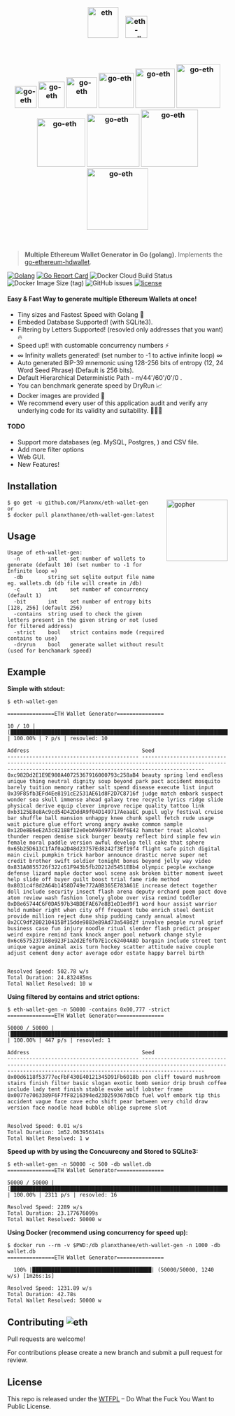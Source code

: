 <br>
<h3 align="center">
  
  <img src="https://user-images.githubusercontent.com/37617738/120125455-13de3a00-c1e3-11eb-9a51-707e2dcefdaa.png" alt="eth" height="70" />
   &nbsp&nbsp
  <img src="https://user-images.githubusercontent.com/37617738/120122724-aaefc580-c1d4-11eb-9343-234eb8fb3ab9.png" alt="eth-wallet-gen" height="50" />
</h3>
<br/>
<h3 align="center">
  <img src="https://user-images.githubusercontent.com/37617738/120087436-1886ed80-c112-11eb-945f-8065957a1dd0.png" alt="go-eth" height="50" />
  <img src="https://user-images.githubusercontent.com/37617738/120087436-1886ed80-c112-11eb-945f-8065957a1dd0.png" alt="go-eth" height="60" />
  <img src="https://user-images.githubusercontent.com/37617738/120087436-1886ed80-c112-11eb-945f-8065957a1dd0.png" alt="go-eth" height="70" />
  <img src="https://user-images.githubusercontent.com/37617738/120087436-1886ed80-c112-11eb-945f-8065957a1dd0.png" alt="go-eth" height="80" />
  <img src="https://user-images.githubusercontent.com/37617738/120087436-1886ed80-c112-11eb-945f-8065957a1dd0.png" alt="go-eth" height="90" />
  <img src="https://user-images.githubusercontent.com/37617738/120087436-1886ed80-c112-11eb-945f-8065957a1dd0.png" alt="go-eth" height="100" />
  <img src="https://user-images.githubusercontent.com/37617738/120087436-1886ed80-c112-11eb-945f-8065957a1dd0.png" alt="go-eth" height="110" />
  <img src="https://user-images.githubusercontent.com/37617738/120087436-1886ed80-c112-11eb-945f-8065957a1dd0.png" alt="go-eth" height="120" />
  <img src="https://user-images.githubusercontent.com/37617738/120087436-1886ed80-c112-11eb-945f-8065957a1dd0.png" alt="go-eth" height="130" />
  <img src="https://user-images.githubusercontent.com/37617738/120087436-1886ed80-c112-11eb-945f-8065957a1dd0.png" alt="go-eth" height="140" />
</h3>
<br>

  


> **Multiple Ethereum Wallet Generator in Go (golang).** Implements the [go-ethereum-hdwallet](https://github.com/miguelmota/go-ethereum-hdwallet).

[![Golang](https://badges.aleen42.com/src/golang.svg)](https://golang.org/)
[![Go Report Card](https://goreportcard.com/badge/github.com/Planxnx/eth-wallet-gen)](https://goreportcard.com/report/github.com/Planxnx/eth-wallet-gen)
![Docker Cloud Build Status](https://img.shields.io/docker/cloud/build/planxthanee/eth-wallet-gen)
![Docker Image Size (tag)](https://img.shields.io/docker/image-size/planxthanee/eth-wallet-gen/latest)
![GitHub issues](https://img.shields.io/github/issues/Planxnx/eth-wallet-gen)
[![license](https://img.shields.io/badge/license-WTFPL%20--%20Do%20What%20the%20Fuck%20You%20Want%20to%20Public%20License-green.svg)](https://github.com/Planxnx/eth-wallet-gen/blob/main/LICENSE)

#### Easy & Fast Way to generate multiple Ethereum Wallets at once!

- Tiny sizes and Fastest Speed with Golang 🚀
- Embeded Database Supported! (with SQLite3).
- Filtering by Letters Supported! (resovled only addresses that you want) 🔥
- Speed up!! with customable concurrency numbers ⚡️ 
- ∞ Infinity wallets generated! (set number to -1 to active infinite loop) ∞
- Auto generated BIP-39 mnemonic using 128-256 bits of entropy (12, 24 Word Seed Phrase) (Default is 256 bits).
- Default Hierarchical Deterministic Path - m/44'/60'/0'/0 .
- You can benchmark generate speed by DryRun 📈
- Docker images are provided 🐳
- We recommend every user of this application audit and verify any underlying code for its validity and suitability. 👮🏻‍♂️

#### TODO

- Support more databases (eg. MySQL, Postgres, ) and CSV file.
- Add more filter options
- Web GUI.
- New Features! 

## Installation

<img  align="right" src="https://user-images.githubusercontent.com/37617738/120122855-b1cb0800-c1d5-11eb-9502-8d64bb275337.png" height="140" alt="gopher" />

```console
$ go get -u github.com/Planxnx/eth-wallet-gen
or
$ docker pull planxthanee/eth-wallet-gen:latest
```

## Usage

```console
Usage of eth-wallet-gen:
  -n         int    set number of wallets to generate (default 10) (set number to -1 for Infinite loop ∞)
  -db        string set sqlite output file name eg. wallets.db (db file will create in /db)
  -c         int    set number of concurrency (default 1)
  -bit       int    set number of entropy bits [128, 256] (default 256)
  -contains  string used to check the given letters present in the given string or not (used for filtered address)
  -strict    bool   strict contains mode (required contains to use)
  -dryrun    bool   generate wallet without result (used for benchamark speed)
```

## Example

**Simple with stdout:**

```console
$ eth-wallet-gen

===============ETH Wallet Generator===============

10 / 10 | [█████████████████████████████████████████████████████████████████████████████████████████████████████████████████████████████████████] | 100.00% | ? p/s | resovled: 10

Address                                    Seed
------------------------------------------ ----------------------------------------------------------------------------------------------------------------------------------------------------------------
0xc982Dd2E1E9E980A40725367916000793c258aB4 beauty spring lend endless unique thing neutral dignity soup beyond park pact accident mosquito barely tuition memory rather salt spend disease execute list input
0x39F85fb3EFd4Ee8191cE2531AE61d8F2D7C8716f judge match embark suspect wonder sea skull immense ahead galaxy tree recycle lyrics ridge slide physical derive equip clever improve recipe quality tattoo link
0xb3125E8e8Ac9cd54D42DddA9f04D149717AeaaEC pupil ugly festival cruise bar shuffle ball mansion unhappy knee chunk spell fetch rude usage wait picture glue effort wrong angry awake common sample
0x12De8E6eE2A3c82188f12e0ebA984977E49f6E42 hamster treat alcohol thunder reopen demise sick burger beauty reflect bird simple few win female moral paddle version awful develop tell cake that sphere
0x65b25D613C1fAf0a2D48d23757Ed8242f3Ef19f4 flight safe pitch digital main civil pumpkin trick harbor announce drastic nerve super net credit brother swift soldier tonight bonus beyond jelly way video
0x831A0855726f322c61F943b5fb2D212d5451EBb4 olympic people exchange defense lizard maple doctor wool scene ask broken bitter moment sweet help slide off buyer guilt boost trial fame ride method
0x8031c4f8d2A64b1458D749e772A0B365E783A61E increase detect together doll include security insect flash arena deputy orchard poem pact dove atom review wash fashion lonely globe over visa remind toddler
0xD8e65744C6F0DA597b34BDEFAE67e8B1eD1ed9F1 word hour assist warrior hold number right when city off frequent tube enrich steel dentist provide million reject dune ship pudding candy annual almost
0x2CC9df2B0210415Bf15dde9883e89Ad73a548d2f involve people rural grief business case fun injury noodle ritual slender flash predict prosper weird expire remind tank knock anger pool network change style
0x6c6575237168e923F1a2d2Ef6fb7E1cc62404A8D bargain include street tent unique vague animal axis turn hockey scatter attitude naive couple adjust cement deny actor average odor estate happy barrel birth


Resolved Speed: 502.78 w/s
Total Duration: 24.832485ms
Total Wallet Resolved: 10 w

```

**Using filtered by contains and strict options:**

```console
$ eth-wallet-gen -n 50000 -contains 0x00,777 -strict
===============ETH Wallet Generator===============

50000 / 50000 | [██████████████████████████████████████████████████████████████████████████████████████████████████████████████████████████████] | 100.00% | 447 p/s | resovled: 1

Address                                    Seed
------------------------------------------ ----------------------------------------------------------------------------------------------------------------------------------------------------------------
0x00d6118f53777ecFbF430E40121345D91Fb6018b pen cliff toward mushroom stairs finish filter basic slogan exotic bomb senior drip brush coffee include lady tent finish stable evoke wolf lobster frame
0x0077e7063389F6F7fF8216394ed23D259367dbCb fuel wolf embark tip this accident vague face cave echo shift pear between very child draw version face noodle head bubble oblige supreme slot


Resolved Speed: 0.01 w/s
Total Duration: 1m52.063956141s
Total Wallet Resolved: 1 w
```

**Speed up with by using the Concuurecny and Stored to SQLite3:**

```console
$ eth-wallet-gen -n 50000 -c 500 -db wallet.db
===============ETH Wallet Generator===============

50000 / 50000 | [█████████████████████████████████████████████████████████████████████████████████████████████████████████████████████████████] | 100.00% | 2311 p/s | resovled: 16

Resolved Speed: 2289 w/s
Total Duration: 23.177676099s
Total Wallet Resolved: 50000 w
```

**Using Docker (recommend using concurrency for speed up):**

```console 
$ docker run --rm -v $PWD:/db planxthanee/eth-wallet-gen -n 1000 -db wallet.db 
===============ETH Wallet Generator===============

  100% |██████████████████████████████████████| (50000/50000, 1240 w/s) [1m26s:1s]

Resolved Speed: 1231.89 w/s
Total Duration: 42.78s
Total Wallet Resolved: 50000 w

```

## Contributing ![eth](https://user-images.githubusercontent.com/37617738/120125730-1d1bd680-c1e4-11eb-83ad-45664245cae9.png)


Pull requests are welcome!

For contributions please create a new branch and submit a pull request for review.

## License

This repo is released under the [WTFPL](http://www.wtfpl.net/) – Do What the Fuck You Want to Public License.
